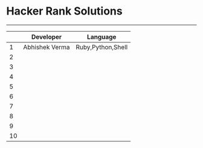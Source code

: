 # Hacker Rank Solutions
---

|   |   Developer  |     Language    |
|---|--------------|-----------------|
| 1 |Abhishek Verma|Ruby,Python,Shell|
| 2 |              |                 |
| 3 |              |                 |
| 4 |              |                 |
| 5 |              |                 |
| 6 |              |                 |
| 7 |              |                 |
| 8 |              |                 |
| 9 |              |                 |
| 10|              |                 |
